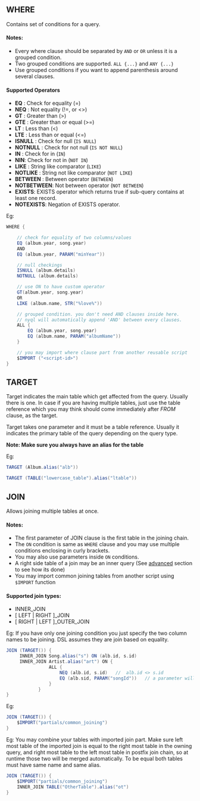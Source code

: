 ## WHERE
Contains set of conditions for a query. 

#### Notes:
* Every where clause should be separated by `AND` or `OR` unless it is a grouped condition.
* Two grouped conditions are supported. `ALL {...}` and `ANY {...}`
* Use grouped conditions if you want to append parenthesis around several clauses.

#### Supported Operators
 * **EQ** : Check for equality (=)
 * **NEQ** : Not equality (!=, or <>)
 * **GT** : Greater than (>)
 * **GTE** : Greater than or equal (>=)
 * **LT** : Less than (<)
 * **LTE** : Less than or equal (<=)
 * **ISNULL** : Check for null (`IS NULL`)
 * **NOTNULL** : Check for not null (`IS NOT NULL`)
 * **IN** : Check for in (`IN`)
 * **NIN**: Check for not in (`NOT IN`)
 * **LIKE** : String like comparator (`LIKE`)
 * **NOTLIKE** : String not like comparator (`NOT LIKE`)
 * **BETWEEN** : Between operator (`BETWEEN`)
 * **NOTBETWEEN**: Not between operator (`NOT BETWEEN`)
 * **EXISTS**: EXISTS operator which returns true if sub-query contains at least one record.
 * **NOTEXISTS**: Negation of EXISTS operator.
 
Eg:
```groovy
WHERE {

    // check for equality of two columns/values
    EQ (album.year, song.year)
    AND
    EQ (album.year, PARAM("minYear"))

    // null checkings
    ISNULL (album.details)
    NOTNULL (album.details)

    // use ON to have custom operator
    GT(album.year, song.year) 
    OR
    LIKE (album.name, STR("%love%"))

    // grouped condition. you don't need AND clauses inside here.
    // nyql will automatically append 'AND' between every clauses.
    ALL {
        EQ (album.year, song.year)
        EQ (album.name, PARAM("albumName"))
    }

    // you may import where clause part from another reusable script
    $IMPORT ("<script-id>")
}
```

## TARGET

Target indicates the main table which get affected from the query. Usually there is one.
In case if you are having multiple tables, just use the table reference which you may think
should come immediately after _FROM_ clause, as the target.

Target takes one parameter and it must be a table reference. Usually it indicates the primary table of the query depending on the query type.

**Note: Make sure you always have an alias for the table**

Eg:
```groovy
TARGET (Album.alias("alb"))

TARGET (TABLE("lowercase_table").alias("ltable"))
```

## JOIN
Allows joining multiple tables at once. 

#### Notes:
 * The first parameter of JOIN clause is the first table in the joining chain.
 * The `ON` condition is same as `WHERE` clause and you may use multiple conditions enclosing in curly brackets.
 * You may also use parameters inside `ON` conditions.
 * A right side table of a join may be an inner query (See [advanced](advanced) section to see how its done)
 * You may import common joining tables from another script using `$IMPORT` function

#### Supported join types:
  * INNER_JOIN
  * [ LEFT | RIGHT ]_JOIN
  * [ RIGHT | LEFT ]_OUTER_JOIN

Eg: If you have only one joining condition you just specify the two column names to be joining. DSL assumes they are join based on equality.
```groovy
JOIN (TARGET()) {
     INNER_JOIN Song.alias("s") ON (alb.id, s.id) 
     INNER_JOIN Artist.alias("art") ON {
                ALL {
                    NEQ (alb.id, s.id)   //  alb.id <> s.id
                    EQ (alb.sid, PARAM("songId"))   // a parameter will decide joining at execution moment.
                }
            }
}
```

Eg:
```groovy
JOIN (TARGET()) {
    $IMPORT("partials/common_joining")
}
```

Eg: You may combine your tables with imported join part. 
Make sure left most table of the imported join is equal to the right most table in the owning query, and right most table to the left most table in postfix join chain, so at runtime those two will be merged automatically. To be equal both tables must have same name and same alias.
```groovy
JOIN (TARGET()) {
    $IMPORT("partials/common_joining") 
    INNER_JOIN TABLE("OtherTable").alias("ot")
}
```

